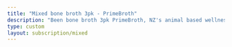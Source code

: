```yaml
---
title: "Mixed bone broth 3pk - PrimeBroth"
description: "Been bone broth 3pk PrimeBroth, NZ's animal based wellness drink"
type: custom
layout: subscription/mixed
---
```



